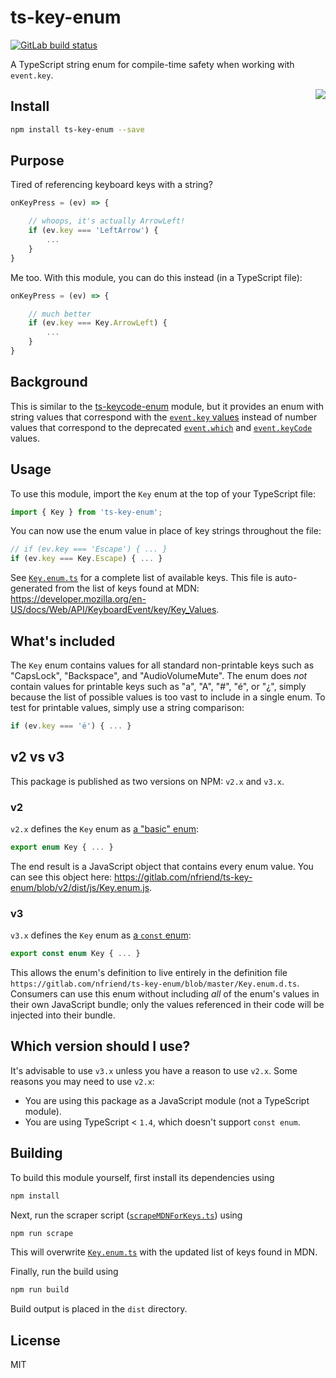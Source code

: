 # ts-key-enum

<a href="https://gitlab.com/nfriend/ts-key-enum/pipelines/latest" target="_blank">
    <img src="https://gitlab.com/nfriend/ts-key-enum/badges/master/pipeline.svg" alt="GitLab build status">
</a>

A TypeScript string enum for compile-time safety when working with `event.key`.

<img align="right" src="https://raw.githubusercontent.com/nfriend/ts-key-enum/master/logo.jpg" />

## Install

```sh
npm install ts-key-enum --save
```

## Purpose

Tired of referencing keyboard keys with a string?

```js
onKeyPress = (ev) => {

    // whoops, it's actually ArrowLeft!
    if (ev.key === 'LeftArrow') {
        ...
    }
}
```

Me too. With this module, you can do this instead (in a TypeScript file):

```ts
onKeyPress = (ev) => {

    // much better
    if (ev.key === Key.ArrowLeft) {
        ...
    }
}
```

## Background

This is similar to the [ts-keycode-enum](https://github.com/nfriend/ts-keycode-enum) module, but it provides an enum with string values that correspond with the [`event.key` values](https://developer.mozilla.org/en-US/docs/Web/API/KeyboardEvent/key/Key_Values) instead of number values that correspond to the deprecated [`event.which`](https://developer.mozilla.org/en-US/docs/Web/API/KeyboardEvent/which) and [`event.keyCode`](https://developer.mozilla.org/en-US/docs/Web/API/KeyboardEvent/keyCode) values.

## Usage

To use this module, import the `Key` enum at the top of your TypeScript file:

```js
import { Key } from 'ts-key-enum';
```

You can now use the enum value in place of key strings throughout the file:

```js
// if (ev.key === 'Escape') { ... }
if (ev.key === Key.Escape) { ... }
```

See [`Key.enum.ts`](./Key.enum.ts) for a complete list of available keys. This file is auto-generated from the list of keys found at MDN: https://developer.mozilla.org/en-US/docs/Web/API/KeyboardEvent/key/Key_Values.

## What's included

The `Key` enum contains values for all standard non-printable keys such as "CapsLock", "Backspace", and "AudioVolumeMute". The enum does _not_ contain values for printable keys such as "a", "A", "#", "é", or "¿", simply because the list of possible values is too vast to include in a single enum. To test for printable values, simply use a string comparison:

```js
if (ev.key === 'é') { ... }
```

## v2 vs v3

This package is published as two versions on NPM: `v2.x` and `v3.x`.

### v2

`v2.x` defines the `Key` enum as [a "basic" enum](https://www.typescriptlang.org/docs/handbook/enums.html#enums):

```ts
export enum Key { ... }
```

The end result is a JavaScript object that contains every enum value. You can see this object here: https://gitlab.com/nfriend/ts-key-enum/blob/v2/dist/js/Key.enum.js.

### v3

`v3.x` defines the `Key` enum as [a `const` enum](https://www.typescriptlang.org/docs/handbook/enums.html#const-enums):

```ts
export const enum Key { ... }
```

This allows the enum's definition to live entirely in the definition file `https://gitlab.com/nfriend/ts-key-enum/blob/master/Key.enum.d.ts`. Consumers can use this enum without including _all_ of the enum's values in their own JavaScript bundle; only the values referenced in their code will be injected into their bundle.

## Which version should I use?

It's advisable to use `v3.x` unless you have a reason to use `v2.x`. Some reasons you may need to use `v2.x`:

- You are using this package as a JavaScript module (not a TypeScript module).
- You are using TypeScript < `1.4`, which doesn't support `const enum`.

## Building

To build this module yourself, first install its dependencies using

```sh
npm install
```

Next, run the scraper script ([`scrapeMDNForKeys.ts`](./scrapeMDNForKeys.ts)) using

```sh
npm run scrape
```

This will overwrite [`Key.enum.ts`](./Key.enum.ts) with the updated list of keys found in MDN.

Finally, run the build using

```sh
npm run build
```

Build output is placed in the `dist` directory.

## License

MIT
